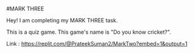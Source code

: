 #MARK THREE

Hey! I am completing my MARK THREE task.

This is a quiz game. This game's  name is "Do you know cricket?".

Link : https://replit.com/@PrateekSuman2/MarkTwo?embed=1&output=1